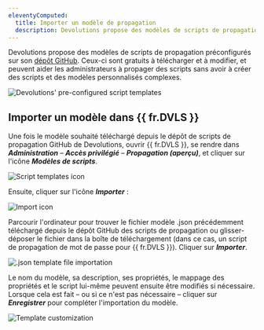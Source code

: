 ```yaml
---
eleventyComputed:
  title: Importer un modèle de propagation
  description: Devolutions propose des modèles de scripts de propagation préconfigurés sur son dépôt GitHub. Ceux-ci sont gratuits à télécharger et à modifier, et peuvent aider les administrateurs à propager des scripts sans avoir à créer des scripts et des modèles personnalisés complexes.
---
```

Devolutions propose des modèles de scripts de propagation préconfigurés sur son [dépôt GitHub](https://github.com/Devolutions/PAM-Providers/tree/master/Propagation-Scripts). Ceux-ci sont gratuits à télécharger et à modifier, et peuvent aider les administrateurs à propager des scripts sans avoir à créer des scripts et des modèles personnalisés complexes.

![Devolutions' pre-configured script templates](https://cdnweb.devolutions.net/docs/INTERFACE4051.png)

## Importer un modèle dans {{ fr.DVLS }}
Une fois le modèle souhaité téléchargé depuis le dépôt de scripts de propagation GitHub de Devolutions, ouvrir {{ fr.DVLS }}, se rendre dans ***Administration*** – ***Accès privilégié*** – ***Propagation (aperçu)***, et cliquer sur l'icône ***Modèles de scripts***.

![Script templates icon](https://cdnweb.devolutions.net/docs/DVLS4042_2024_2.png)

Ensuite, cliquer sur l'icône ***Importer*** :

![Import icon](https://cdnweb.devolutions.net/docs/DVLS4043_2024_2.png)

Parcourir l'ordinateur pour trouver le fichier modèle .json précédemment téléchargé depuis le dépôt GitHub des scripts de propagation ou glisser-déposer le fichier dans la boîte de téléchargement (dans ce cas, un script de propagation de mot de passe pour {{ fr.DVLS }}). Cliquer sur ***Importer***.

![.json template file importation](https://cdnweb.devolutions.net/docs/DVLS4044_2024_2.png)

Le nom du modèle, sa description, ses propriétés, le mappage des propriétés et le script lui-même peuvent ensuite être modifiés si nécessaire. Lorsque cela est fait – ou si ce n'est pas nécessaire – cliquer sur ***Enregistrer*** pour compléter l'importation du modèle.

![Template customization](https://cdnweb.devolutions.net/docs/DVLS4045_2024_2.png)
